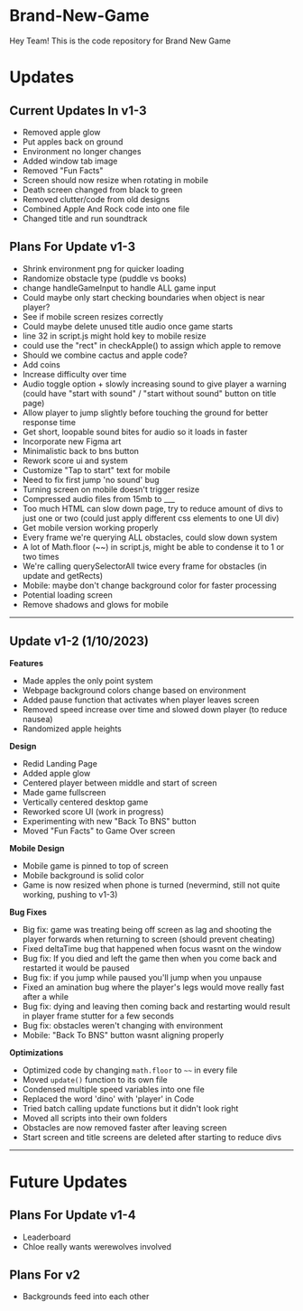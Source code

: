 ﻿# Brand-New-Game
Hey Team! This is the code repository for Brand New Game

# Updates

## Current Updates In v1-3
- Removed apple glow
- Put apples back on ground
- Environment no longer changes
- Added window tab image
- Removed "Fun Facts"
- Screen should now resize when rotating in mobile
- Death screen changed from black to green
- Removed clutter/code from old designs
- Combined Apple And Rock code into one file
- Changed title and run soundtrack


## Plans For Update v1-3
- Shrink environment png for quicker loading
- Randomize obstacle type (puddle vs books)
- change handleGameInput to handle ALL game input
- Could maybe only start checking boundaries when object is near player?
- See if mobile screen resizes correctly 
- Could maybe delete unused title audio once game starts
- line 32 in script.js might hold key to mobile resize
- could use the "rect" in checkApple() to assign which apple to remove
- Should we combine cactus and apple code?
- Add coins
- Increase difficulty over time
- Audio toggle option + slowly increasing sound to give player a warning (could have "start with sound" / "start without sound" button on title page)
- Allow player to jump slightly before touching the ground for better response time
- Get short, loopable sound bites for audio so it loads in faster
- Incorporate new Figma art
- Minimalistic back to bns button
- Rework score ui and system
- Customize "Tap to start" text for mobile
- Need to fix first jump 'no sound' bug
- Turning screen on mobile doesn't trigger resize
- Compressed audio files from 15mb to ___
- Too much HTML can slow down page, try to reduce amount of divs to just one or two (could just apply different css elements to one UI div)
- Get mobile version working properly
- Every frame we're querying ALL obstacles, could slow down system
- A lot of Math.floor (~~) in script.js, might be able to condense it to 1 or two times
- We're calling querySelectorAll twice every frame for obstacles (in update and getRects)
- Mobile: maybe don't change background color for faster processing
- Potential loading screen
- Remove shadows and glows for mobile

---

## Update v1-2 (1/10/2023)
**Features**
- Made apples the only point system
- Webpage background colors change based on environment
- Added pause function that activates when player leaves screen
- Removed speed increase over time and slowed down player (to reduce nausea)
- Randomized apple heights

**Design**
- Redid Landing Page
- Added apple glow
- Centered player between middle and start of screen
- Made game fullscreen
- Vertically centered desktop game
- Reworked score UI (work in progress)
- Experimenting with new "Back To BNS" button
- Moved "Fun Facts" to Game Over screen

**Mobile Design**
- Mobile game is pinned to top of screen
- Mobile background is solid color
- Game is now resized when phone is turned (nevermind, still not quite working, pushing to v1-3)

**Bug Fixes**
- Big fix: game was treating being off screen as lag and shooting the player forwards when returning to screen (should prevent cheating)
- Fixed deltaTime bug that happened when focus wasnt on the window
- Bug fix: If you died and left the game then when you come back and restarted it would be paused
- Bug fix: if you jump while paused you'll jump when you unpause
- Fixed an amination bug where the player's legs would move really fast after a while
- Bug fix: dying and leaving then coming back and restarting would result in player frame stutter for a few seconds
- Bug fix: obstacles weren't changing with environment
- Mobile: "Back To BNS" button wasnt aligning properly

**Optimizations**
- Optimized code by changing `math.floor` to `~~` in every file
- Moved `update()` function to its own file 
- Condensed multiple speed variables into one file
- Replaced the word 'dino' with 'player' in Code
- Tried batch calling update functions but it didn't look right
- Moved all scripts into their own folders
- Obstacles are now removed faster after leaving screen
- Start screen and title screens are deleted after starting to reduce divs

---

# Future Updates

## Plans For Update v1-4
- Leaderboard
- Chloe really wants werewolves involved

## Plans For v2

- Backgrounds feed into each other